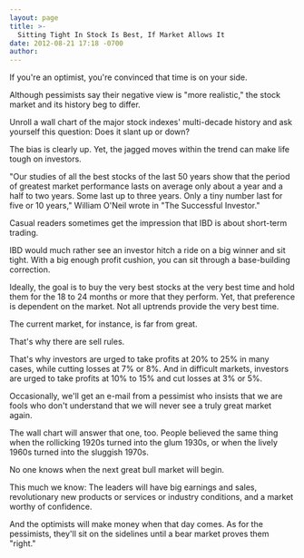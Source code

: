 ```yaml
---
layout: page
title: >-
  Sitting Tight In Stock Is Best, If Market Allows It
date: 2012-08-21 17:18 -0700
author: 
---
```





If you're an optimist, you're convinced that time is on your side.


Although pessimists say their negative view is "more realistic," the stock market and its history beg to differ.


Unroll a wall chart of the major stock indexes' multi-decade history and ask yourself this question: Does it slant up or down?


The bias is clearly up. Yet, the jagged moves within the trend can make life tough on investors.


"Our studies of all the best stocks of the last 50 years show that the period of greatest market performance lasts on average only about a year and a half to two years. Some last up to three years. Only a tiny number last for five or 10 years," William O'Neil wrote in "The Successful Investor."


Casual readers sometimes get the impression that IBD is about short-term trading.


IBD would much rather see an investor hitch a ride on a big winner and sit tight. With a big enough profit cushion, you can sit through a base-building correction.


Ideally, the goal is to buy the very best stocks at the very best time and hold them for the 18 to 24 months or more that they perform. Yet, that preference is dependent on the market. Not all uptrends provide the very best time.


The current market, for instance, is far from great.


That's why there are sell rules.


That's why investors are urged to take profits at 20% to 25% in many cases, while cutting losses at 7% or 8%. And in difficult markets, investors are urged to take profits at 10% to 15% and cut losses at 3% or 5%.


Occasionally, we'll get an e-mail from a pessimist who insists that we are fools who don't understand that we will never see a truly great market again.


The wall chart will answer that one, too. People believed the same thing when the rollicking 1920s turned into the glum 1930s, or when the lively 1960s turned into the sluggish 1970s.


No one knows when the next great bull market will begin.


This much we know: The leaders will have big earnings and sales, revolutionary new products or services or industry conditions, and a market worthy of confidence.


And the optimists will make money when that day comes. As for the pessimists, they'll sit on the sidelines until a bear market proves them "right."




